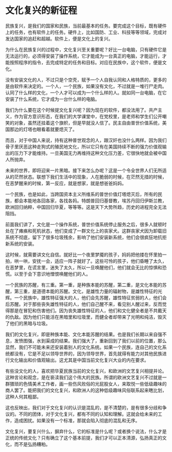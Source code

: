 # 文化复兴的新征程

民族复兴，是我们的国家和民族，当前最基本的任务。要完成这个目标，既有硬件上的任务，也有软件上的任务。硬件上，比如国防、工业、科技等等领域，完成对发达国家的追赶和超越。软件上，便是文化上的复兴。

为什么在民族复兴的过程中，文化复兴至关重要呢？好比一台电脑，只有硬件它是无法运行的，必须得安装了操作系统，它才能成为一台真正的电脑，才能运行，才能按照程序的指令，去完成特定的任务和目标。对应在民族中，这个软件，便是文化。

没有安装文化的人，不过只是个空壳，赋予一个人自我认同和人格特质的，更多的是由软件来决定的。一个人，一个民族，如果没有文化，不过就是一堆行尸走肉。认同了什么样的文化，一个人才可以成为一个什么样的人。就如同一台电脑，在它安装了什么系统，它才成为一台什么样的电脑。

我们为什么要在这个时候提文化复兴呢？因为现在的软件，都没法用了。共产主义，作为官方意识形态，在我们的大学课堂中，在党校里，是老师和学生们公开嘲笑的对象，虽然还挂着这个旗帜，但是早就没人信了。民主自由普世价值系统，美国那边的灯塔也眼看着就要熄灭了。

而且，对于中国人来说，持有这种普世观念的人，跟汉奸也没什么两样。因为我们骨子里厌恶这种走狗式的殖民地文化，所以它只有在美国持续不断的强力价值观输出的压力下才能维持。一旦美国无力再维持这种文化压力差，它很快地就会被中国人所抛弃。

未来的世界，即将迎来一片黑暗。接下来怎么办呢？这是一个令全世界人们无所适从的茫然状态。联想下我们生活中的现象，人在脆弱的时候，在茫然无措的时候，在恶梦醒来的时候，第一反应，就是想家，就是想爸爸妈妈。

一个民族，也是如此，当跨国资本主义所维系的普世价值灯塔熄灭后，所有的民族，都会本能地各回各家，各找各妈。特朗普回归基督教，埃苏丹回归伊斯兰教，欧洲回归纳粹，中国回归华夏，等等等。这是天下大势所趋，历史的进程完全无法阻挡。

前面我们讲了，文化是一个操作系统，普世价值系统停止服务之后，很多人就顿时处在了瘫痪和死机状态，他们变成了一群文化上的丧家犬。这群丧家犬因为卸载旧系统不彻底，留下了很多垃圾残余，影响了他们安装新系统，他们会很疯狂地抗拒新系统的安装。

这时候，就需要讲文化自信。就好比一个夜里梦魇的孩子，妈妈把他搂在怀里拍一拍，哄一哄，安抚一会，适应一阵子就好了。这些可怜的孩子，他们昏睡了太久，在恶梦里，在谎言里，迷失了太久，所以一旦唤醒他们，他们就会无比的惊惧和恐慌。以至于会下意识地憎恨唤醒他们的人。

一个民族的苏醒，有三重。第一重，是种族本能的苏醒，第二重，是文化本能的苏醒，第三重，是道德本能的苏醒。文化，是雄性力量的辐射物，是雄性特征的光辉。一个民族中，雄性特征强大的人，他们会先苏醒，雄性特征贫弱的人，他们会后苏醒。对于那些丧失雄性特征的人，他们自己醒不来，看见别人醒过来，反而觉得那是在冒犯和伤害他们。因为丧失雄性特征的人，他们和文化健全者是不共戴天的仇敌。因为他们只能活在黑暗里和垃圾里，而健全者却带来了光明和纯洁，毁灭了他们的黑暗与垃圾。

我们的文化复兴，即是种族本能、文化本能苏醒的结果。也是我们长期以来自强不息，发愤图强，水到渠成的结果。我们强大了，重新回到了我们以前的位置，那么显然，我们不可能未来还安装着别人的文化系统。如果一个民族，连自己的文化系统都没有，它是不足以领导世界的，因为领导世界，首先就得有能力对其他民族进行文化输出和价值观输出。这尤其是中国当前文化复兴大业的内在要求。

有些没文化的人，喜欢把华夏民族当前的文化复兴，和欧洲的文艺复兴相提并论。这种言论和观念，是在亵渎我们这个伟大的民族。所谓的欧洲文艺复兴不过就是一群猥琐的色情美术工作者，画一些伤风败俗的光屁股女人，来取悦一些低级趣味的商人罢了。能把我们的文化复兴，和欧洲人的这种低级趣味风俗联系起来瞎比划，这种人何其粗鄙。

这也反映出，我们对于文化复兴的认识是混乱的，是不清楚的，是有很多分歧和争议的。不同的团体，对于文化复兴，都有不同的认知和理解。这就会给未来的工作，造成困扰。如果没有一个标准，那就会陷入彻底的混乱和无序。

文化复兴，要复兴什么，摒弃什么，它的标准是什么呢？或者换个说法，什么才是正统的传统文化？只有确立了这个基本前提，我们才可以正本清源，弘扬真正的文化，而不是弘扬糟粕。


